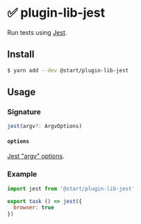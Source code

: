 # ✅ plugin-lib-jest

Run tests using [Jest](https://facebook.github.io/jest/).

## Install

```sh
$ yarn add --dev @start/plugin-lib-jest
```

## Usage

### Signature

```ts
jest(argv?: ArgvOptions)
```

#### `options`

[Jest "argv" options](https://github.com/facebook/jest/blob/cc5d630ec1cdbf8414ab78af800cb838d24ee63c/packages/jest-types/src/Config.ts#L358-L446).

### Example

```js
import jest from '@start/plugin-lib-jest'

export task () => jest({
  browser: true
})
```
